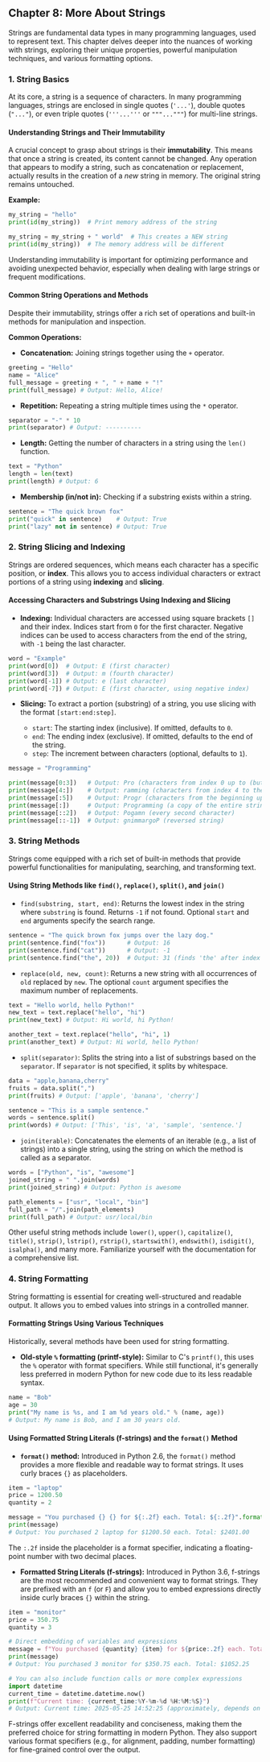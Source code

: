 ## Chapter 8: More About Strings

Strings are fundamental data types in many programming languages, used to represent text. This chapter delves deeper
into the nuances of working with strings, exploring their unique properties, powerful manipulation techniques, and
various formatting options.

### 1. String Basics

At its core, a string is a sequence of characters. In many programming languages, strings are enclosed in single
quotes (`'...'`), double quotes (`"..."`), or even triple quotes (`'''...'''` or `"""..."""`) for multi-line strings.

#### Understanding Strings and Their Immutability

A crucial concept to grasp about strings is their **immutability**. This means that once a string is created, its
content cannot be changed. Any operation that appears to modify a string, such as concatenation or replacement, actually
results in the creation of a *new* string in memory. The original string remains untouched.

**Example:**

```python
my_string = "hello"
print(id(my_string))  # Print memory address of the string

my_string = my_string + " world"  # This creates a NEW string
print(id(my_string))  # The memory address will be different
```

Understanding immutability is important for optimizing performance and avoiding unexpected behavior, especially when
dealing with large strings or frequent modifications.

#### Common String Operations and Methods

Despite their immutability, strings offer a rich set of operations and built-in methods for manipulation and inspection.

**Common Operations:**

* **Concatenation:** Joining strings together using the `+` operator.
```python
greeting = "Hello"
name = "Alice"
full_message = greeting + ", " + name + "!"
print(full_message) # Output: Hello, Alice!
```
* **Repetition:** Repeating a string multiple times using the `*` operator.
```python
separator = "-" * 10
print(separator) # Output: ----------
```
* **Length:** Getting the number of characters in a string using the `len()` function.
```python
text = "Python"
length = len(text)
print(length) # Output: 6
```
* **Membership (in/not in):** Checking if a substring exists within a string.
```python
sentence = "The quick brown fox"
print("quick" in sentence)    # Output: True
print("lazy" not in sentence) # Output: True
```

### 2. String Slicing and Indexing

Strings are ordered sequences, which means each character has a specific position, or **index**. This allows you to
access individual characters or extract portions of a string using **indexing** and **slicing**.

#### Accessing Characters and Substrings Using Indexing and Slicing

* **Indexing:** Individual characters are accessed using square brackets `[]` and their index. Indices start from `0`
  for the first character. Negative indices can be used to access characters from the end of the string, with `-1` being
  the last character.

```python
word = "Example"
print(word[0])  # Output: E (first character)
print(word[3])  # Output: m (fourth character)
print(word[-1]) # Output: e (last character)
print(word[-7]) # Output: E (first character, using negative index)
```

* **Slicing:** To extract a portion (substring) of a string, you use slicing with the format `[start:end:step]`.

    * `start`: The starting index (inclusive). If omitted, defaults to `0`.
    * `end`: The ending index (exclusive). If omitted, defaults to the end of the string.
    * `step`: The increment between characters (optional, defaults to `1`).

```python
message = "Programming"

print(message[0:3])   # Output: Pro (characters from index 0 up to (but not including) 3)
print(message[4:])    # Output: ramming (characters from index 4 to the end)
print(message[:5])    # Output: Progr (characters from the beginning up to (but not including) 5)
print(message[:])     # Output: Programming (a copy of the entire string)
print(message[::2])   # Output: Pogamn (every second character)
print(message[::-1])  # Output: gnimmargoP (reversed string)
```

### 3. String Methods

Strings come equipped with a rich set of built-in methods that provide powerful functionalities for manipulating,
searching, and transforming text.

#### Using String Methods like `find()`, `replace()`, `split()`, and `join()`

* `find(substring, start, end)`: Returns the lowest index in the string where `substring` is found. Returns `-1` if not
  found. Optional `start` and `end` arguments specify the search range.

```python
sentence = "The quick brown fox jumps over the lazy dog."
print(sentence.find("fox"))      # Output: 16
print(sentence.find("cat"))      # Output: -1
print(sentence.find("the", 20))  # Output: 31 (finds 'the' after index 20)
```

* `replace(old, new, count)`: Returns a new string with all occurrences of `old` replaced by `new`. The optional `count`
argument specifies the maximum number of replacements.

```python
text = "Hello world, hello Python!"
new_text = text.replace("hello", "hi")
print(new_text) # Output: Hi world, hi Python!

another_text = text.replace("hello", "hi", 1)
print(another_text) # Output: Hi world, hello Python!
```

* `split(separator)`: Splits the string into a list of substrings based on the `separator`. If `separator` is not
specified, it splits by whitespace.

```python
data = "apple,banana,cherry"
fruits = data.split(",")
print(fruits) # Output: ['apple', 'banana', 'cherry']

sentence = "This is a sample sentence."
words = sentence.split()
print(words) # Output: ['This', 'is', 'a', 'sample', 'sentence.']
```

* `join(iterable)`: Concatenates the elements of an iterable (e.g., a list of strings) into a single string, using the
  string on which the method is called as a separator.

```python
words = ["Python", "is", "awesome"]
joined_string = " ".join(words)
print(joined_string) # Output: Python is awesome

path_elements = ["usr", "local", "bin"]
full_path = "/".join(path_elements)
print(full_path) # Output: usr/local/bin
```

Other useful string methods include `lower()`, `upper()`, `capitalize()`, `title()`, `strip()`, `lstrip()`, `rstrip()`,
`startswith()`, `endswith()`, `isdigit()`, `isalpha()`, and many more. Familiarize yourself with the documentation for a
comprehensive list.

### 4. String Formatting

String formatting is essential for creating well-structured and readable output. It allows you to embed values into
strings in a controlled manner.

#### Formatting Strings Using Various Techniques

Historically, several methods have been used for string formatting.

* **Old-style `%` formatting (printf-style):** Similar to C's `printf()`, this uses the `%` operator with format
  specifiers. While still functional, it's generally less preferred in modern Python for new code due to its less
  readable syntax.

```python
name = "Bob"
age = 30
print("My name is %s, and I am %d years old." % (name, age))
# Output: My name is Bob, and I am 30 years old.
```

#### Using Formatted String Literals (f-strings) and the `format()` Method

* **`format()` method:** Introduced in Python 2.6, the `format()` method provides a more flexible and readable way to
  format strings. It uses curly braces `{}` as placeholders.

```python
item = "laptop"
price = 1200.50
quantity = 2

message = "You purchased {} {} for ${:.2f} each. Total: ${:.2f}".format(quantity, item, price, quantity * price)
print(message)
# Output: You purchased 2 laptop for $1200.50 each. Total: $2401.00
```

The `:.2f` inside the placeholder is a format specifier, indicating a floating-point number with two decimal places.

* **Formatted String Literals (f-strings):** Introduced in Python 3.6, f-strings are the most recommended and convenient
  way to format strings. They are prefixed with an `f` (or `F`) and allow you to embed expressions directly inside curly
  braces `{}` within the string.

```python
item = "monitor"
price = 350.75
quantity = 3

# Direct embedding of variables and expressions
message = f"You purchased {quantity} {item} for ${price:.2f} each. Total: ${quantity * price:.2f}"
print(message)
# Output: You purchased 3 monitor for $350.75 each. Total: $1052.25

# You can also include function calls or more complex expressions
import datetime
current_time = datetime.datetime.now()
print(f"Current time: {current_time:%Y-%m-%d %H:%M:%S}")
# Output: Current time: 2025-05-25 14:52:25 (approximately, depends on current time)
```

F-strings offer excellent readability and conciseness, making them the preferred choice for string formatting in modern
Python. They also support various format specifiers (e.g., for alignment, padding, number formatting) for fine-grained
control over the output.
